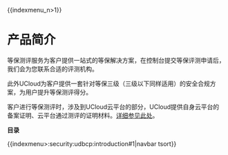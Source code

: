 {{indexmenu_n>1}}

# 产品简介

等保测评服务为客户提供一站式的等保解决方案，在控制台提交等保评测申请后，我们会为您联系合适的评测机构。

此外UCloud为客户提供一套针对等保三级（三级以下同样适用）的安全合规方案，为用户提升等保测评得分。

客户进行等保测评时，涉及到UCloud云平台的部分，UCloud提供自身云平台的备案证明、云平台通过测评的证明材料。[详细参见此处](/security/udbcp/documents)。

**目录**

{{indexmenu>:security:udbcp:introduction#1|navbar tsort}}

